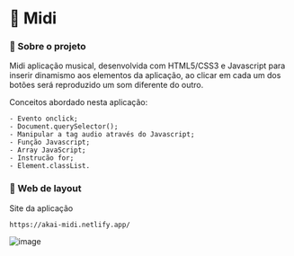 # 🥁 Midi


### 📝 Sobre o projeto 

Midi aplicação musical, desenvolvida com HTML5/CSS3 e Javascript para inserir dinamismo aos elementos da aplicação, ao clicar em cada um dos botões será reproduzido um som diferente do outro.

Conceitos abordado nesta aplicação:

    - Evento onclick;
    - Document.querySelector();
    - Manipular a tag audio através do Javascript;
    - Função Javascript;
    - Array JavaScript;
    - Instrucão for; 
    - Element.classList.

### 🔖 Web de layout

Site da aplicação

    https://akai-midi.netlify.app/
    
![image](https://user-images.githubusercontent.com/85380530/188525397-a8cb5aff-34e7-426e-a44d-2e092e675180.png)
